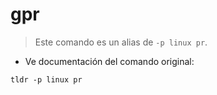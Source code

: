 # gpr

> Este comando es un alias de `-p linux pr`.

- Ve documentación del comando original:

`tldr -p linux pr`
